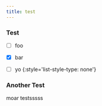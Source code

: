 ```yaml
---
title: test
---
```


### Test
- [ ] foo
- [x] bar
- [ ] yo
{:style='list-style-type: none'}



### Another Test

moar testsssss

